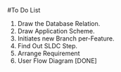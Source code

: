 #To Do List
1. Draw the Database Relation.
2. Draw Application Scheme.
3. Initiates new Branch per-Feature.
4. Find Out SLDC Step.
5. Arrange Requirement
6. User Flow Diagram [DONE]